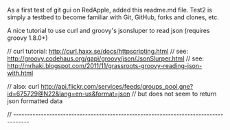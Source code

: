 As a first test of git gui on RedApple, added this readme.md file. Test2 is simply a testbed to become familiar with Git, GitHub, forks and clones, etc.

A nice tutorial to use curl and groovy's jsonsluper to read json (requires groovy 1.8.0+)

// curl tutorial: http://curl.haxx.se/docs/httpscripting.html
// see: http://groovy.codehaus.org/gapi/groovy/json/JsonSlurper.html
// see: http://mrhaki.blogspot.com/2011/11/grassroots-groovy-reading-json-with.html

// also: curl http://api.flickr.com/services/feeds/groups_pool.gne?id=675729@N22&lang=en-us&format=json
// but does not seem to return json formatted data

// ------------------------------------------------------------------------------------
